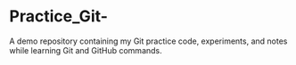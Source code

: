 # Practice_Git-
A demo repository containing my Git practice code, experiments, and notes while learning Git and GitHub commands.
